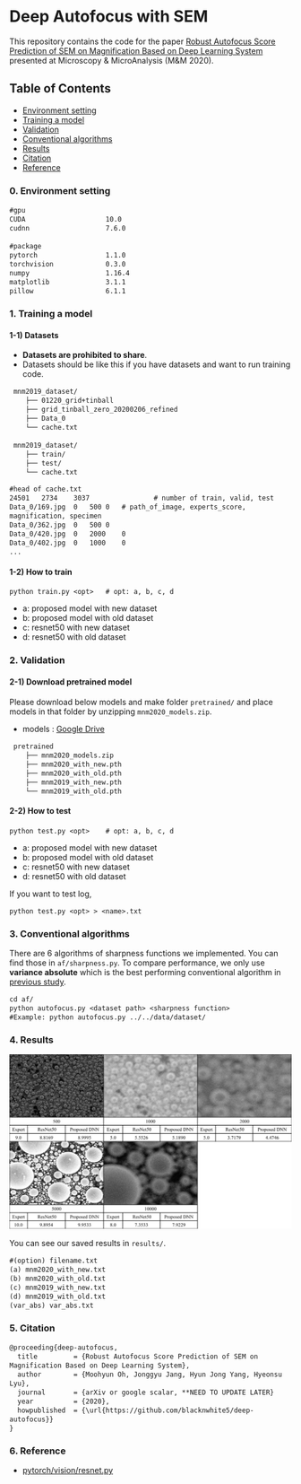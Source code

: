# Deep Autofocus with SEM
This repository contains the code for the paper [Robust Autofocus Score Prediction of SEM on Magnification Based on Deep Learning System]()
presented at Microscopy & MicroAnalysis (M&M 2020).

## Table of Contents
 * [Environment setting](#0-Environment-setting)
 * [Training a model](#1-Training-a-model)
 * [Validation](#2-Validation)
 * [Conventional algorithms](#3-Conventional-algorithms)
 * [Results](#4-Results)
 * [Citation](#5-Citation)
 * [Reference](#6-Reference)

### 0. Environment setting
```
#gpu
CUDA                    10.0
cudnn                   7.6.0

#package
pytorch                 1.1.0
torchvision             0.3.0
numpy                   1.16.4
matplotlib              3.1.1
pillow                  6.1.1
```

### 1. Training a model 
#### 1-1) Datasets
* **Datasets are prohibited to share**. 
* Datasets should be like this if you have datasets and want to run training code.

```
 mnm2019_dataset/
    ├── 01220_grid+tinball
    ├── grid_tinball_zero_20200206_refined
    ├── Data_0
    └── cache.txt

 mnm2019_dataset/
    ├── train/
    ├── test/
    └── cache.txt
```
```
#head of cache.txt
24501	2734	3037                # number of train, valid, test
Data_0/169.jpg	0	500	0   # path_of_image, experts_score, magnification, specimen
Data_0/362.jpg	0	500	0
Data_0/420.jpg	0	2000	0
Data_0/402.jpg	0	1000	0
...
```

#### 1-2) How to train
```
python train.py <opt>   # opt: a, b, c, d
```
 - a: proposed model with new dataset
 - b: proposed model with old dataset
 - c: resnet50 with new dataset
 - d: resnet50 with old dataset


### 2. Validation
#### 2-1) Download pretrained model
Please download below models and make folder ```pretrained/``` and place models in that folder by unzipping `mnm2020_models.zip`.

 * models : [Google Drive](https://drive.google.com/file/d/1XgrqumE5uVE6jD9-NeN0RXvLuf7Ox03A/view?usp=sharing)

```
 pretrained
    ├── mnm2020_models.zip
    ├── mnm2020_with_new.pth 
    ├── mnm2020_with_old.pth 
    ├── mnm2019_with_new.pth 
    └── mnm2019_with_old.pth 
```

#### 2-2) How to test
```
python test.py <opt>    # opt: a, b, c, d
```
 - a: proposed model with new dataset
 - b: proposed model with old dataset
 - c: resnet50 with new dataset
 - d: resnet50 with old dataset

If you want to test log,
```
python test.py <opt> > <name>.txt
```

### 3. Conventional algorithms
There are 6 algorithms of sharpness functions we implemented. You can find those in `af/sharpness.py`.
To compare performance, we only use **variance absolute** which is the best performing conventional algorithm
in [previous study](https://pdfs.semanticscholar.org/5e96/2be194478f4f3a0f9358787dfa0d3cf29e76.pdf).

```
cd af/
python autofocus.py <dataset path> <sharpness function> 
#Example: python autofocus.py ../../data/dataset/
```

### 4. Results
<p align="center">
    <img src="assets/figure2_lastest.jpg", width="720">
</p>

You can see our saved results in `results/`.
```
#(option) filename.txt
(a) mnm2020_with_new.txt
(b) mnm2020_with_old.txt
(c) mnm2019_with_new.txt
(d) mnm2019_with_old.txt
(var_abs) var_abs.txt
```


### 5. Citation

```
@proceeding{deep-autofocus,
  title         = {Robust Autofocus Score Prediction of SEM on Magnification Based on Deep Learning System},
  author        = {Moohyun Oh, Jonggyu Jang, Hyun Jong Yang, Hyeonsu Lyu},
  journal       = {arXiv or google scalar, **NEED TO UPDATE LATER}
  year          = {2020},
  howpublished  = {\url{https://github.com/blacknwhite5/deep-autofocus}}
}
```

### 6. Reference
* [pytorch/vision/resnet.py](https://github.com/pytorch/vision/blob/master/torchvision/models/resnet.py)
